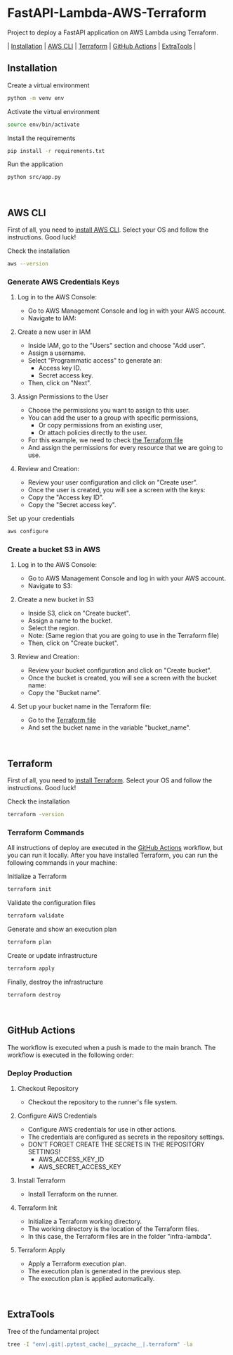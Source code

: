 # FastAPI-Lambda-AWS-Terraform

Project to deploy a FastAPI application on AWS Lambda using Terraform.

| [Installation](#installation)
| [AWS CLI](#aws-cli)
| [Terraform](#terraform)
| [GitHub Actions](#github-actions)
| [ExtraTools](#extratools) |

## Installation
Create a virtual environment
```bash
python -m venv env
```

Activate the virtual environment
```bash
source env/bin/activate
```

Install the requirements
```bash
pip install -r requirements.txt
```

Run the application
```bash
python src/app.py
```

<br>

## AWS CLI

First of all, you need to [install AWS CLI](https://docs.aws.amazon.com/cli/latest/userguide/getting-started-install.html).
Select your OS and follow the instructions. Good luck!

Check the installation
```bash
aws --version
```

### Generate AWS Credentials Keys

1. Log in to the AWS Console:
    + Go to AWS Management Console and log in with your AWS account.
    + Navigate to IAM:

2. Create a new user in IAM
    + Inside IAM, go to the "Users" section and choose "Add user".
    + Assign a username.
    + Select "Programmatic access" to generate an: 
        + Access key ID.
        + Secret access key.
    + Then, click on "Next".

3. Assign Permissions to the User
    + Choose the permissions you want to assign to this user. 
    + You can add the user to a group with specific permissions,
        + Or copy permissions from an existing user, 
        + Or attach policies directly to the user.
    + For this example, we need to check [the Terraform file](infra-lambda/main.tf)
    + And assign the permissions for every resource that we are going to use.
    
4. Review and Creation:
    + Review your user configuration and click on "Create user".
    + Once the user is created, you will see a screen with the keys:
    + Copy the "Access key ID".
    + Copy the "Secret access key".

Set up your credentials
```bash
aws configure
```

### Create a bucket S3 in AWS
    
1. Log in to the AWS Console:
    + Go to AWS Management Console and log in with your AWS account.
    + Navigate to S3:

2. Create a new bucket in S3
    + Inside S3, click on "Create bucket".
    + Assign a name to the bucket.
    + Select the region. 
    + Note: (Same region that you are going to use in the Terraform file)
    + Then, click on "Create bucket".

3. Review and Creation:
    + Review your bucket configuration and click on "Create bucket".
    + Once the bucket is created, you will see a screen with the bucket name:
    + Copy the "Bucket name".

4. Set up your bucket name in the Terraform file:
    + Go to the [Terraform file](infra-lambda/main.tf)
    + And set the bucket name in the variable "bucket_name".

<br>

## Terraform

First of all, you need to [install Terraform](https://developer.hashicorp.com/terraform/install).
Select your OS and follow the instructions. Good luck!

Check the installation
```bash
terraform -version
```

### Terraform Commands

All instructions of deploy are executed in the [GitHub Actions](#github-actions) workflow, but you can run it locally.
After you have installed Terraform, you can run the following commands in your machine:

Initialize a Terraform
```bash
terraform init
```

Validate the configuration files
```bash
terraform validate
```

Generate and show an execution plan
```bash
terraform plan
```

Create or update infrastructure
```bash
terraform apply
```

Finally, destroy the infrastructure
```bash
terraform destroy
```

<br>

## GitHub Actions

The workflow is executed when a push is made to the main branch.
The workflow is executed in the following order:

### Deploy Production

1. Checkout Repository
    + Checkout the repository to the runner's file system.

2. Configure AWS Credentials
    + Configure AWS credentials for use in other actions.
    + The credentials are configured as secrets in the repository settings.
    + DON'T FORGET CREATE THE SECRETS IN THE REPOSITORY SETTINGS!
        + AWS_ACCESS_KEY_ID
        + AWS_SECRET_ACCESS_KEY
    
3. Install Terraform
    + Install Terraform on the runner.

4. Terraform Init
    + Initialize a Terraform working directory.
    + The working directory is the location of the Terraform files.
    + In this case, the Terraform files are in the folder "infra-lambda".

5. Terraform Apply
    + Apply a Terraform execution plan.
    + The execution plan is generated in the previous step.
    + The execution plan is applied automatically.

<br>

## ExtraTools
Tree of the fundamental project
```bash
tree -I "env|.git|.pytest_cache|__pycache__|.terraform" -la
```
